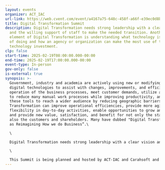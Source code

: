 ```yaml
---
layout: events
organizer: ACT_IAC
url-link: https://web.cvent.com/event/a4167a75-648c-458f-a66f-e39ec0d8b46a/summary
title: Digital Transformation Summit
description: Digital Transformation needs strong leadership with a clear vision
  and the willing support of staff to make the needed transition. Another key
  element of Digital Transformation is understanding what technology is capable
  of doing and how an agency or organization can make the most use of that
  technology investment.
clp: false
start-time: 2025-02-19T08:00:00.000-00:00
end-time: 2025-02-19T17:00:00.000-00:00
event-type: In-person
gov-only: false
is-external: true
synopsis: >-
  Government, industry and academia are actively using new or modifying existing
  digital technologies to assist with changes, improvements, and efficiencies in
  operation of the business processes, meet customer demands, utilize automation
  to reduce many manual work processes while improving productivity, and enable
  these tools to reach a wider audience by reducing geographic barriers. Digital
  Transformation can improve operational efficiencies, provide more agility and
  flexibility in day-to-day activities, enable opportunities to grow and expand,
  and provide new value, satisfaction, and benefit for not only the staff but
  also the customers and shareholders. Many have dubbed "Digital Transformation
  as Reimagining How we do Business”.\

  \

  Digital Transformation needs strong leadership with a clear vision and the willing support of staff to make the needed transition. Another key element of Digital Transformation is understanding what technology is capable of doing and how an agency or organization can make the most use of that technology investment.\

  \

  This Summit is being planned and hosted by ACT-IAC and Carahsoft and will focus on where Digital Transformation is today, how it has been used to transition to new innovative technologies, and how it has improved overall performance. This event will also include an international element to hear how other countries have utilized digital technologies successfully.
---
```

